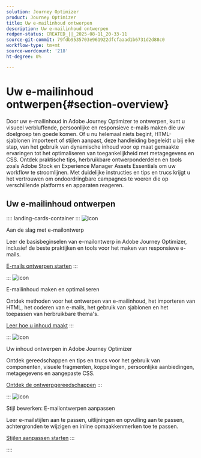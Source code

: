 ```yaml
---
solution: Journey Optimizer
product: Journey Optimizer
title: Uw e-mailinhoud ontwerpen
description: Uw e-mailinhoud ontwerpen
redpen-status: CREATED_||_2025-08-11_20-33-11
source-git-commit: 79fdb9535703e961922dfcfaaad1b6731d2d88c0
workflow-type: tm+mt
source-wordcount: '218'
ht-degree: 0%

---
```



# Uw e-mailinhoud ontwerpen{#section-overview}

Door uw e-mailinhoud in Adobe Journey Optimizer te ontwerpen, kunt u visueel verbluffende, persoonlijke en responsieve e-mails maken die uw doelgroep ten goede komen. Of u nu helemaal niets begint, HTML-sjablonen importeert of stijlen aanpast, deze handleiding begeleidt u bij elke stap, van het gebruik van dynamische inhoud voor op maat gemaakte ervaringen tot het optimaliseren van toegankelijkheid met metagegevens en CSS. Ontdek praktische tips, herbruikbare ontwerponderdelen en tools zoals Adobe Stock en Experience Manager Assets Essentials om uw workflow te stroomlijnen. Met duidelijke instructies en tips en trucs krijgt u het vertrouwen om ondoordringbare campagnes te voeren die op verschillende platforms en apparaten reageren.

## Uw e-mailinhoud ontwerpen

:::: landing-cards-container
:::
![icon](https://cdn.experienceleague.adobe.com/icons/circle-play.svg)

Aan de slag met e-mailontwerp

Leer de basisbeginselen van e-mailontwerp in Adobe Journey Optimizer, inclusief de beste praktijken en tools voor het maken van responsieve e-mails.

[E-mails ontwerpen starten](../using/email/get-started-email-design.md)
:::

:::
![icon](https://cdn.experienceleague.adobe.com/icons/list-check.svg)

E-mailinhoud maken en optimaliseren

Ontdek methoden voor het ontwerpen van e-mailinhoud, het importeren van HTML, het coderen van e-mails, het gebruik van sjablonen en het toepassen van herbruikbare thema&#39;s.

[Leer hoe u inhoud maakt](start-creating-content-landing-page.md)
:::

:::
![icon](https://cdn.experienceleague.adobe.com/icons/puzzle-piece.svg)

Uw inhoud ontwerpen in Adobe Journey Optimizer

Ontdek gereedschappen en tips en trucs voor het gebruik van componenten, visuele fragmenten, koppelingen, persoonlijke aanbiedingen, metagegevens en aangepaste CSS.

[Ontdek de ontwerpgereedschappen](add-content-landing-page.md)
:::

:::
![icon](https://cdn.experienceleague.adobe.com/icons/gear.svg)

Stijl bewerken: E-mailontwerpen aanpassen

Leer e-mailstijlen aan te passen, uitlijningen en opvulling aan te passen, achtergronden te wijzigen en inline opmaakkenmerken toe te passen.

[Stijlen aanpassen starten](edit-style-landing-page.md)
:::

::::
